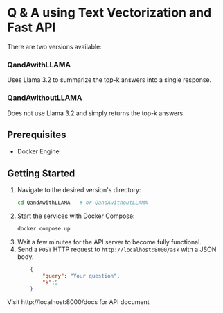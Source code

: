 # Q & A using Text Vectorization and Fast API
There are two versions available:

### QandAwithLLAMA
Uses Llama 3.2 to summarize the top-k answers into a single response.

### QandAwithoutLLAMA
Does not use Llama 3.2 and simply returns the top-k answers.

## Prerequisites
- Docker Engine

## Getting Started
1. Navigate to the desired version's directory:
    ```sh
    cd QandAwithLLAMA   # or QandAwithoutLLAMA
    ```
2. Start the services with Docker Compose:
    ```sh
    docker compose up
    ```
3. Wait a few minutes for the API server to become fully functional.
4. Send a `POST` HTTP request to `http://localhost:8000/ask` with a JSON body.
    ```json
        {
            "query": "Your question",
            "k":5
        }
    ```
Visit http://localhost:8000/docs for API document
